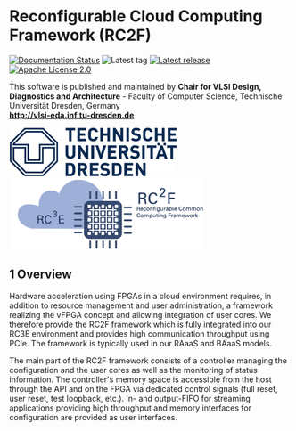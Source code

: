 # Reconfigurable Cloud Computing Framework (RC2F)

[![Documentation Status](https://readthedocs.org/projects/rc2f/badge/?version=latest)](http://rc2f.readthedocs.io/en/latest/?badge=latest)
![Latest tag](https://img.shields.io/github/tag/VLSI-EDA/RC2F.svg?style=flat)
[![Latest release](https://img.shields.io/github/release/VLSI-EDA/RC2F.svg?style=flat)](https://github.com/VLSI-EDA/RC2F/releases)
[![Apache License 2.0](https://img.shields.io/github/license/VLSI-EDA/RC2F.svg?style=flat)](LICENSE.md)


This software is published and maintained by **Chair for VLSI Design, Diagnostics and Architecture** - 
Faculty of Computer Science, Technische Universität Dresden, Germany  
**http://vlsi-eda.inf.tu-dresden.de**

<img src="https://raw.githubusercontent.com/VLSI-EDA/RC2F/master/docs/_static/images/logo_tud.jpg" width="300" />&nbsp;&nbsp;&nbsp;&nbsp;&nbsp;&nbsp;
<img src="https://raw.githubusercontent.com/VLSI-EDA/RC2F/master/docs/_static/images/rc2f_logo.jpg" width="350" />

## 1 Overview

Hardware acceleration using FPGAs in a cloud environment requires, in addition to resource management and user administration, a framework realizing the vFPGA concept and allowing integration of user cores. We therefore provide the RC2F framework which is fully integrated into our RC3E environment and provides high communication throughput using PCIe. The framework is typically used in our RAaaS and BAaaS models.

The main part of the RC2F framework consists of a controller managing the configuration and the user cores as well as the monitoring of status information. The controller's memory space is accessible from the host through the API and on the FPGA via dedicated control signals (full reset, user reset, test loopback, etc.). In- and output-FIFO for streaming  applications providing high throughput and memory interfaces for configuration are provided as user interfaces.

